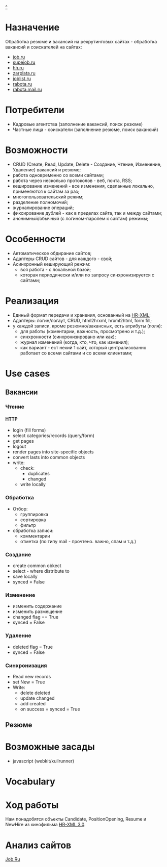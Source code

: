 [^](hrmgr.md)
# Назначение #

Обработка резюме и вакансий на рекрутинговых сайтах - обработка вакансий и соискателей на сайтах:
  * [job.ru](http://www.job.ru/)
  * [supejob.ru](http://www.superjob.ru/)
  * [hh.ru](http://hh.ru/)
  * [zarplata.ru](http://www.zarplata.ru/)
  * [joblist.ru](http://joblist.ru/)
  * [rabota.ru](http://www.rabota.ru/)
  * [rabota.mail.ru](http://rabota.mail.ru/)

# Потребители #
  * Кадровые агентства (заполнение вакансий, поиск резюме)
  * Частные лица - соискатели (заполнение резюме, поиск вакансий)

# Возможности #
  * CRUD (Create, Read, Update, Delete - Создание, Чтение, Изменение, Удаление) вакансий и резюме;
  * работа одновременно со всеми сайтами;
  * работа через несколько протоколов - веб, почта, RSS;
  * кеширование изменений - все изменения, сделанные локально, применяются к сайтам за раз;
  * многопользовательский режим;
  * разделение полномочий;
  * журналирование операций;
  * фиксирование дублей - как в пределах сайта, так и между сайтами;
  * анонимный/обычный (с логином-паролем к сайтам) режимы;

# Особенности #
  * Автоматическое обдирание сайтов;
  * Адаптеры CRUD сайтов - для каждого - свой;
  * Асинхронный кеширующий режим:
    * вся работа - с локальной базой;
    * которая периодически и/или по запросу синхронизируется с сайтами;

# Реализация #
  * Единый формат передачи и хранения, основанный на [HR-XML](http://www.hr-xml.org);
  * Адаптеры: логин/логаут, CRUD, html2hrxml, hrxml2html, form fill;
  * у каждой записи, кроме резюмно/вакансных, есть атрибуты (поля):
    * для работы (коментарии, важность, просмотрено и т.д.);
    * синхронности (синхронизировано или как);
    * журнал изменений (когда, кто, что, как изменил);
    * как вариант - ест некий 1 сайт, который централизованно работает со всеми сайтами и со всеми клиентами;

# Use cases #
## Вакансии ##
### Чтение ###
#### HTTP ####
  * login (fill forms)
  * select categories/records (query/form)
  * get pages
  * logout
  * render pages into site-specific objects
  * convert lasts into common objects
  * write:
    * check:
      * duplicates
      * changed
    * write locally

### Обработка ###
  * Отбор:
    * группировка
    * сортировка
    * фильтр
  * обработка записи:
    * комментарии
    * отметка (по типу mail - прочтено. важно, спам и т.д.)

### Создание ###
  * create common obkect
  * select - where distribute to
  * save locally
  * synced = False

### Изменение ###
  * изменить содержание
  * изменить размещение
  * changed flag == True
  * synced = False

### Удаление ###
  * deleted flag = True
  * synced = False

### Синхронизация ###
  * Read new records
  * set New = True
  * Write:
    * delete deleted
    * update changed
    * add created
    * on success = synced = True

## Резюме ##

# Возможные засады #
  * javascript (webkit/xullrunner)

# Vocabulary #

# Ход работы #
Нам понадобятся объекты Candidate, PositionOpening, Resume и NewHire из кинофильма [HR-XML 3.0](http://ns.hr-xml.org/schemas/org_hr-xml/3_0/Documentation/indexes/index.php).

# Анализ сайтов #
[Job.Ru](HrmgrJobru.md)